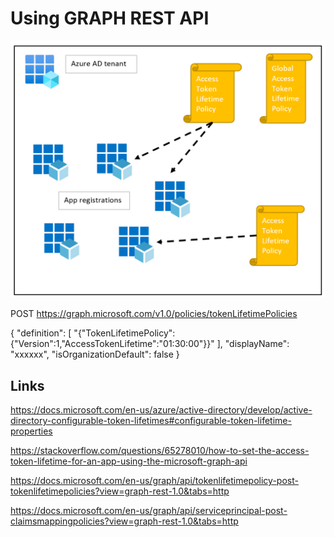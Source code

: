# Using GRAPH REST API

![setup](./wwwroot/images/tokenPolicyOverview_01.png)

POST https://graph.microsoft.com/v1.0/policies/tokenLifetimePolicies

{
  "definition": [
    "{\"TokenLifetimePolicy\":{\"Version\":1,\"AccessTokenLifetime\":\"01:30:00\"}}"
  ],
  "displayName": "xxxxxx",
  "isOrganizationDefault": false
}

## Links

https://docs.microsoft.com/en-us/azure/active-directory/develop/active-directory-configurable-token-lifetimes#configurable-token-lifetime-properties

https://stackoverflow.com/questions/65278010/how-to-set-the-access-token-lifetime-for-an-app-using-the-microsoft-graph-api

https://docs.microsoft.com/en-us/graph/api/tokenlifetimepolicy-post-tokenlifetimepolicies?view=graph-rest-1.0&tabs=http

https://docs.microsoft.com/en-us/graph/api/serviceprincipal-post-claimsmappingpolicies?view=graph-rest-1.0&tabs=http
